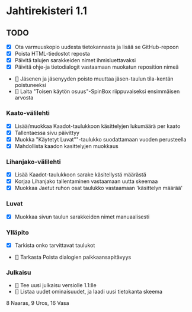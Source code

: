 # Jahtirekisteri 1.1

## TODO

* [x] Ota varmuuskopio uudesta tietokannasta ja lisää se GitHub-repoon
* [x] Poista HTML-tiedostot reposta
* [x] Päivitä talujen sarakkeiden nimet ihmisluettavaksi
* [x] Päivitä ohje-ja tietodialogit vastaamaan muokatun reposition nimeä
* [] Jäsenen ja jäsenyyden poisto muuttaa jäsen-taulun tila-kentän poistuneeksi
* [] Laita "Toisen käytön osuus"-SpinBox riippuvaiseksi ensimmäisen arvosta

### Kaato-välilehti

* [x] Lisää/muokkaa Kaadot-taulukkoon käsittelyjen lukumäärä per kaato
* [x] Tallentaessa sivu päivittyy
* [x] Muokka "Käytetyt Luvat""-taulukko suodattamaan vuoden perusteella
* [x] Mahdollista kaadon kasittelyjen muokkaus

### Lihanjako-välilehti

* [x] Lisää Kaadot-taulukkoon sarake käsitellystä määrästä
* [x] Korjaa Lihanjako tallentaminen vastaamaan uutta skeemaa
* [x] Muokkaa Jaetut ruhon osat taulukko vastaamaan 'käsittelyn määrää'

### Luvat

* [x] Muokkaa sivun taulun sarakkeiden nimet manuaalisesti

### Ylläpito

* [x] Tarkista onko tarvittavat taulukot
* [] Tarkasta Poista dialogien paikkaansapitävyys

### Julkaisu

* [] Tee uusi julkaisu versiolle 1.1:lle
* [] Listaa uudet ominaisuudet, ja laadi uusi tietokanta skeema

8 Naaras, 9 Uros, 16 Vasa
